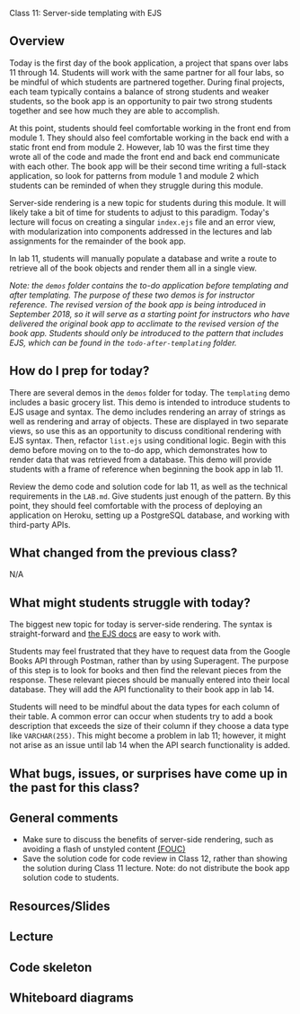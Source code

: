 Class 11: Server-side templating with EJS

## Overview

Today is the first day of the book application, a project that spans over labs 11 through 14. Students will work with the same partner for all four labs, so be mindful of which students are partnered together. During final projects, each team typically contains a balance of strong students and weaker students, so the book app is an opportunity to pair two strong students together and see how much they are able to accomplish.

At this point, students should feel comfortable working in the front end from module 1. They should also feel comfortable working in the back end with a static front end from module 2. However, lab 10 was the first time they wrote all of the code and made the front end and back end communicate with each other. The book app will be their second time writing a full-stack application, so look for patterns from module 1 and module 2 which students can be reminded of when they struggle during this module.

Server-side rendering is a new topic for students during this module. It will likely take a bit of time for students to adjust to this paradigm. Today's lecture will focus on creating a singular `index.ejs` file and an error view, with modularization into components addressed in the lectures and lab assignments for the remainder of the book app.

In lab 11, students will manually populate a database and write a route to retrieve all of the book objects and render them all in a single view.

_Note: the `demos` folder contains the to-do application before templating and after templating. The purpose of these two demos is for instructor reference. The revised version of the book app is being introduced in September 2018, so it will serve as a starting point for instructors who have delivered the original book app to acclimate to the revised version of the book app. Students should only be introduced to the pattern that includes EJS, which can be found in the `todo-after-templating` folder._ 

## How do I prep for today?

There are several demos in the `demos` folder for today. The `templating` demo includes a basic grocery list. This demo is intended to introduce students to EJS usage and syntax. The demo includes rendering an array of strings as well as rendering and array of objects. These are displayed in two separate views, so use this as an opportunity to discuss conditional rendering with EJS syntax. Then, refactor `list.ejs` using conditional logic. Begin with this demo before moving on to the to-do app, which demonstrates how to render data that was retrieved from a database. This demo will provide students with a frame of reference when beginning the book app in lab 11. 

Review the demo code and solution code for lab 11, as well as the technical requirements in the `LAB.md`. Give students just enough of the pattern. By this point, they should feel comfortable with the process of deploying an application on Heroku, setting up a PostgreSQL database, and working with third-party APIs.

## What changed from the previous class?
N/A

## What might students struggle with today?

The biggest new topic for today is server-side rendering. The syntax is straight-forward and [the EJS docs](http://ejs.co/) are easy to work with. 

Students may feel frustrated that they have to request data from the Google Books API through Postman, rather than by using Superagent. The purpose of this step is to look for books and then find the relevant pieces from the response. These relevant pieces should be manually entered into their local database. They will add the API functionality to their book app in lab 14.

Students will need to be mindful about the data types for each column of their table. A common error can occur when students try to add a book description that exceeds the size of their column if they choose a data type like `VARCHAR(255)`. This might become a problem in lab 11; however, it might not arise as an issue until lab 14 when the API search functionality is added.

## What bugs, issues, or surprises have come up in the past for this class?

## General comments

- Make sure to discuss the benefits of server-side rendering, such as avoiding a flash of unstyled content [(FOUC)](https://en.wikipedia.org/wiki/Flash_of_unstyled_content)
- Save the solution code for code review in Class 12, rather than showing the solution during Class 11 lecture. Note: do not distribute the book app solution code to students.

## Resources/Slides

## Lecture

## Code skeleton

## Whiteboard diagrams
